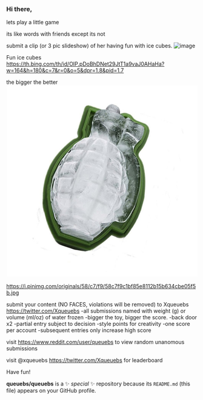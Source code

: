 ### Hi there, 


lets play a little game

its like words with friends
except its not

submit a clip (or 3 pic slideshow) of her having fun with ice cubes.
![image](https://github.com/queuebs/queuebs/assets/149130028/91987227-380c-49a8-a6d2-4c48265f0f27)

Fun ice cubes
https://th.bing.com/th/id/OIP.pDoBhDNet29JtT1a9vaJ0AHaHa?w=164&h=180&c=7&r=0&o=5&dpr=1.8&pid=1.7

the bigger the better
![grenade](https://github.com/queuebs/queuebs/blob/main/grenade_icve_cube.jpg)


https://i.pinimg.com/originals/58/c7/f9/58c7f9c1bf85e8112b15b634cbe05f5b.jpg

submit your content (NO FACES, violations will be removed) to Xqueuebs https://twitter.com/Xqueuebs
  -all submissions named with weight (g) or volume (ml/oz) of water frozen 
  -bigger the toy, bigger the score.
  -back door x2
  -partial entry subject to decision
  -style points for creativity
  -one score per account
  -subsequent entries only increase high score

visit https://www.reddit.com/user/queuebs to view random unanomous submissions

visit @xqueuebs https://twitter.com/Xqueuebs for leaderboard

Have fun!

**queuebs/queuebs** is a ✨ _special_ ✨ repository because its `README.md` (this file) appears on your GitHub profile.


